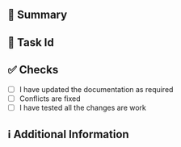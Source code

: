 ## 📑 Summary
<!-- Add a brief description of the pr. You can add the images to tell more details about the pr. -->

## 🔎 Task Id
<!-- Please provide Asana task ID if the pr is related to an Asana task -->

## ✅ Checks
<!-- Do check the following fields as needed - -->
- [ ] I have updated the documentation as required
- [ ] Conflicts are fixed
- [ ] I have tested all the changes are work

## ℹ️ Additional Information
<!-- Any additional information like breaking changes, dependencies added, screenshots, comparisons between new and old behavior, etc. -->
<!-- If the PR fixes a bug, please provide the scenario to reproduce the issue -->
